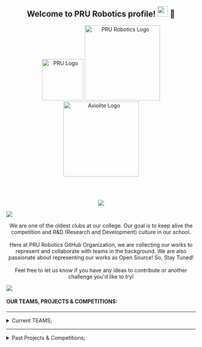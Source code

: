 <h2 align="center">
    Welcome to PRU Robotics profile!
    <img src="https://media.giphy.com/media/hvRJCLFzcasrR4ia7z/giphy.gif" width="28">
    🤖
</h2>

<div align="center">
    <img src="/images/github-pru.png" alt="PRU Logo" width="110" height="110">
    <img src="/images/github-robotics.png" alt="PRU Robotics Logo" width="200" height="auto">
    <img src="/images/github-axiolite.png" alt="Axiolite Logo" width="200" height="auto">
</div>

<br><br>

<p align="center">
    <a href="https://github.com/PRU-Robotic">
        <img src="https://readme-typing-svg.herokuapp.com?color=%2336BCF7&center=true&vCenter=true&lines=Piri+Reis+University+Robot+Club;Software+Side+of+our+Projects;">
    </a>
</p>

<a href="https://www.youtube.com/watch?v=dQw4w9WgXcQ">
    <img src="https://user-images.githubusercontent.com/73097560/115834477-dbab4500-a447-11eb-908a-139a6edaec5c.gif">
</a>

<div align="justify">
    <p align="center">
        We are one of the oldest clubs at our college. Our goal is to keep alive the competition and R&D (Research and Development) culture in our school. <br><br> Here at PRU Robotics GitHub Organization, we are collecting our works to represent and collaborate with teams in the background. We are also passionate about representing our works as Open Source! So, Stay Tuned! <br><br> Feel free to let us know if you have any ideas to contribute or another challenge you'd like to try!
    </p>
</div>

<a href="https://www.youtube.com/watch?v=dQw4w9WgXcQ">
    <img src="https://user-images.githubusercontent.com/73097560/115834477-dbab4500-a447-11eb-908a-139a6edaec5c.gif">
</a>

<h4 align="">OUR TEAMS, PROJECTS & COMPETITIONS:</h4>

---

<details>
    <summary>Current TEAMS;</summary>
    <ul>
        <li>Unmanned Surface Vehicle (USV)</li>
        <li>Rotary Wing Unmanned Aerial Vehicle (Drone)</li>
        <li>Autonomous (Unmanned) Underwater Vehicle (AUV)</li>
    </ul>
    <p>Within the scope of both TEKNOFEST and TÜBİTAK BAP (Scientific Research Project) Projects.</p>
</details>

---

<details>
    <summary>Past Projects & Competitions;</summary>
    <ul>
        <li>Unmanned Aerial Vehicle (UAV)</li>
        <li>Unmanned Surface Vehicle (USV)</li>
        <li>Agricultural Unmanned Ground Vehicle (A-UGV)</li>
        <li>Autonomous (Unmanned) Underwater Vehicle (AUV)</li>
    </ul>
    <p>Finalist teams in particularly TÜBİTAK and TEKNOFEST.</p>
</details>
